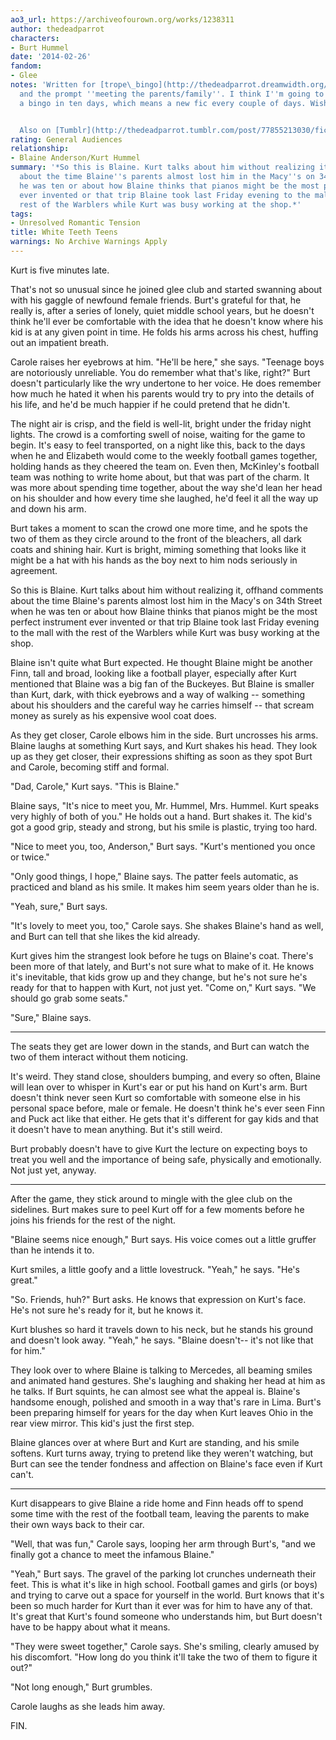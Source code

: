 ```yaml
---
ao3_url: https://archiveofourown.org/works/1238311
author: thedeadparrot
characters:
- Burt Hummel
date: '2014-02-26'
fandom:
- Glee
notes: 'Written for [trope\_bingo](http://thedeadparrot.dreamwidth.org/546413.html)
  and the prompt ''meeting the parents/family''. I think I''m going to aim to get
  a bingo in ten days, which means a new fic every couple of days. Wish me luck.


  Also on [Tumblr](http://thedeadparrot.tumblr.com/post/77855213030/fic-white-teeth-teens-glee-kurt-blaine)'
rating: General Audiences
relationship:
- Blaine Anderson/Kurt Hummel
summary: '*So this is Blaine. Kurt talks about him without realizing it, offhand comments
  about the time Blaine''s parents almost lost him in the Macy''s on 34th Street when
  he was ten or about how Blaine thinks that pianos might be the most perfect instrument
  ever invented or that trip Blaine took last Friday evening to the mall with the
  rest of the Warblers while Kurt was busy working at the shop.*'
tags:
- Unresolved Romantic Tension
title: White Teeth Teens
warnings: No Archive Warnings Apply
---
```


Kurt is five minutes late.

That's not so unusual since he joined glee club and started swanning about with his gaggle of newfound female friends. Burt's grateful for that, he really is, after a series of lonely, quiet middle school years, but he doesn't think he'll ever be comfortable with the idea that he doesn't know where his kid is at any given point in time. He folds his arms across his chest, huffing out an impatient breath.

Carole raises her eyebrows at him. "He'll be here," she says. "Teenage boys are notoriously unreliable. You do remember what that's like, right?" Burt doesn't particularly like the wry undertone to her voice. He does remember how much he hated it when his parents would try to pry into the details of his life, and he'd be much happier if he could pretend that he didn't.

The night air is crisp, and the field is well-lit, bright under the friday night lights. The crowd is a comforting swell of noise, waiting for the game to begin. It's easy to feel transported, on a night like this, back to the days when he and Elizabeth would come to the weekly football games together, holding hands as they cheered the team on. Even then, McKinley's football team was nothing to write home about, but that was part of the charm. It was more about spending time together, about the way she'd lean her head on his shoulder and how every time she laughed, he'd feel it all the way up and down his arm.

Burt takes a moment to scan the crowd one more time, and he spots the two of them as they circle around to the front of the bleachers, all dark coats and shining hair. Kurt is bright, miming something that looks like it might be a hat with his hands as the boy next to him nods seriously in agreement.

So this is Blaine. Kurt talks about him without realizing it, offhand comments about the time Blaine's parents almost lost him in the Macy's on 34th Street when he was ten or about how Blaine thinks that pianos might be the most perfect instrument ever invented or that trip Blaine took last Friday evening to the mall with the rest of the Warblers while Kurt was busy working at the shop.

Blaine isn't quite what Burt expected. He thought Blaine might be another Finn, tall and broad, looking like a football player, especially after Kurt mentioned that Blaine was a big fan of the Buckeyes. But Blaine is smaller than Kurt, dark, with thick eyebrows and a way of walking -- something about his shoulders and the careful way he carries himself -- that scream money as surely as his expensive wool coat does.

As they get closer, Carole elbows him in the side. Burt uncrosses his arms. Blaine laughs at something Kurt says, and Kurt shakes his head. They look up as they get closer, their expressions shifting as soon as they spot Burt and Carole, becoming stiff and formal.

"Dad, Carole," Kurt says. "This is Blaine."

Blaine says, "It's nice to meet you, Mr. Hummel, Mrs. Hummel. Kurt speaks very highly of both of you." He holds out a hand. Burt shakes it. The kid's got a good grip, steady and strong, but his smile is plastic, trying too hard.

"Nice to meet you, too, Anderson," Burt says. "Kurt's mentioned you once or twice."

"Only good things, I hope," Blaine says. The patter feels automatic, as practiced and bland as his smile. It makes him seem years older than he is.

"Yeah, sure," Burt says.

"It's lovely to meet you, too," Carole says. She shakes Blaine's hand as well, and Burt can tell that she likes the kid already.

Kurt gives him the strangest look before he tugs on Blaine's coat. There's been more of that lately, and Burt's not sure what to make of it. He knows it's inevitable, that kids grow up and they change, but he's not sure he's ready for that to happen with Kurt, not just yet. "Come on," Kurt says. "We should go grab some seats."

"Sure," Blaine says.

---

The seats they get are lower down in the stands, and Burt can watch the two of them interact without them noticing.

It's weird. They stand close, shoulders bumping, and every so often, Blaine will lean over to whisper in Kurt's ear or put his hand on Kurt's arm. Burt doesn't think never seen Kurt so comfortable with someone else in his personal space before, male or female. He doesn't think he's ever seen Finn and Puck act like that either. He gets that it's different for gay kids and that it doesn't have to mean anything. But it's still weird.

Burt probably doesn't have to give Kurt the lecture on expecting boys to treat you well and the importance of being safe, physically and emotionally. Not just yet, anyway.

---

After the game, they stick around to mingle with the glee club on the sidelines. Burt makes sure to peel Kurt off for a few moments before he joins his friends for the rest of the night.

"Blaine seems nice enough," Burt says. His voice comes out a little gruffer than he intends it to.

Kurt smiles, a little goofy and a little lovestruck. "Yeah," he says. "He's great."

"So. Friends, huh?" Burt asks. He knows that expression on Kurt's face. He's not sure he's ready for it, but he knows it.

Kurt blushes so hard it travels down to his neck, but he stands his ground and doesn't look away. "Yeah," he says. "Blaine doesn't-- it's not like that for him."

They look over to where Blaine is talking to Mercedes, all beaming smiles and animated hand gestures. She's laughing and shaking her head at him as he talks. If Burt squints, he can almost see what the appeal is. Blaine's handsome enough, polished and smooth in a way that's rare in Lima. Burt's been preparing himself for years for the day when Kurt leaves Ohio in the rear view mirror. This kid's just the first step.

Blaine glances over at where Burt and Kurt are standing, and his smile softens. Kurt turns away, trying to pretend like they weren't watching, but Burt can see the tender fondness and affection on Blaine's face even if Kurt can't.

---

Kurt disappears to give Blaine a ride home and Finn heads off to spend some time with the rest of the football team, leaving the parents to make their own ways back to their car.

"Well, that was fun," Carole says, looping her arm through Burt's, "and we finally got a chance to meet the infamous Blaine."

"Yeah," Burt says. The gravel of the parking lot crunches underneath their feet. This is what it's like in high school. Football games and girls (or boys) and trying to carve out a space for yourself in the world. Burt knows that it's been so much harder for Kurt than it ever was for him to have any of that. It's great that Kurt's found someone who understands him, but Burt doesn't have to be happy about what it means.

"They were sweet together," Carole says. She's smiling, clearly amused by his discomfort. "How long do you think it'll take the two of them to figure it out?"

"Not long enough," Burt grumbles.

Carole laughs as she leads him away.

FIN.